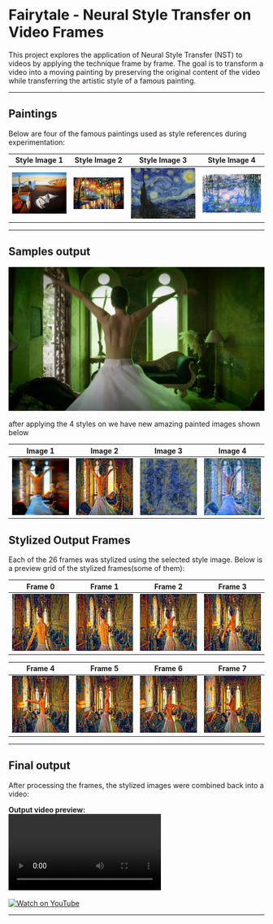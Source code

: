 # Fairytale - Neural Style Transfer on Video Frames 

This project explores the application of Neural Style Transfer (NST) to videos by applying the technique frame by frame. The goal is to transform a video into a moving painting by preserving the original content of the video while transferring the artistic style of a famous painting.

---

## Paintings


Below are four of the famous paintings used as style references during experimentation:

| Style Image 1 | Style Image 2 | Style Image 3 | Style Image 4 |
|---------------|---------------|---------------|---------------|
| ![Style 1](samplesForTest/MemPersistence.jpg) | ![Style 2](samplesForTest/rainRustle.jpg) | ![Style 3](samplesForTest/Starry.jpg) | ![Style 4](samplesForTest/waterLILI.jpg) |

---

## Samples output 

![original image](samplesForTest/frame_0013.jpg)
<br>

after applying the 4 styles on we have new amazing painted images shown below

| Image 1 |  Image 2 |  Image 3 |  Image 4 |
|---------------|---------------|---------------|---------------|
| ![Image 1](samplesForTest/image_MemPersistence.jpg) | ![Image 2](samplesForTest/image_rain_rustle.jpg) | ![Image 3](samplesForTest/image_starry.jpg) | ![Image 4](samplesForTest/image_waterLILI.jpg) |



## Stylized Output Frames

Each of the 26 frames was stylized using the selected style image. Below is a preview grid of the stylized frames(some of them):

| Frame 0 | Frame 1 | Frame 2 | Frame 3 |
|--------|--------|--------|--------|
| ![F0](stylized_frames/stylized_frame_0000.jpg) | ![F1](stylized_frames/stylized_frame_0001.jpg) | ![F2](stylized_frames/stylized_frame_0002.jpg) | ![F3](stylized_frames/stylized_frame_0003.jpg) |

| Frame 4 | Frame 5 | Frame 6 | Frame 7 |
|--------|--------|--------|--------|
| ![F4](stylized_frames/stylized_frame_0004.jpg) | ![F5](stylized_frames/stylized_frame_0005.jpg) | ![F6](stylized_frames/stylized_frame_0006.jpg) | ![F7](stylized_frames/stylized_frame_0007.jpg) |


---

## Final output

After processing the frames, the stylized images were combined back into a video:

**Output video preview:**  
![Final Video](stylized_output.mp4)  

[![Watch on YouTube](https://img.youtube.com/vi/A7FXdvtBR6k/0.jpg)](https://youtube.com/shorts/A7FXdvtBR6k?feature=share)

---

